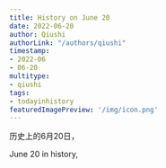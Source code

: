 ```yaml
---
title: History on June 20
date: 2022-06-20
author: Qiushi 
authorLink: "/authors/qiushi"
timestamp: 
- 2022-06
- 06-20
multitype: 
- qiushi
tags: 
- todayinhistory
featuredImagePreview: '/img/icon.png'
---
```









历史上的6月20日，

June 20 in history, 

<!--more-->

